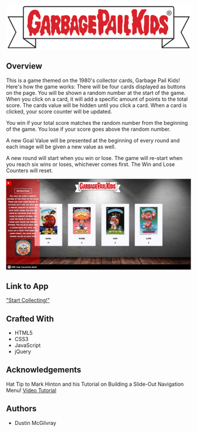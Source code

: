 <p align="center">
  <img src = assets/images/logo/GPK_Logo_for-transparency_cropped.png/>
</p>


## Overview
This is a game themed on the 1980's collector cards, Garbage Pail Kids!
Here's how the game works:
There will be four cards displayed as buttons on the page.
You will be shown a random number at the start of the game.
When you click on a card, it will add a specific amount of points to the total score. 
The cards value will be hidden until you click a card.
When a card is clicked, your score counter will be updated.

You win if your total score matches the random number from the beginning of the game.
You lose if your score goes above the random number.

A new Goal Value will be presented at the beginning of every round and each image will be given a new value as well.

A new round will start when you win or lose. The game will re-start when you reach six wins or loses, whichever comes first. The Win and Lose Counters will reset.

![Screen Shot](assets/images/cardCollectorSS_one.jpg)


## Link to App
["Start Collecting!"](https://dustinmcgilvray.github.io/Garbage-Pail-Kids-Card-Collector-Game/)

## Crafted With
* HTML5
* CSS3
* JavaScript
* jQuery

## Acknowledgements
Hat Tip to Mark Hinton and his Tutorial on Building a Slide-Out Navigation Menu! 
[Video Tutorial](https://youtu.be/xVYrz61IBpQ)

## Authors
* Dustin McGilvray
